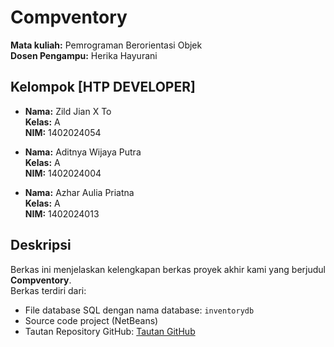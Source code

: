 # Compventory  
**Mata kuliah:** Pemrograman Berorientasi Objek  
**Dosen Pengampu:** Herika Hayurani  

## Kelompok [HTP DEVELOPER]  
- **Nama:** Zild Jian X To  
  **Kelas:** A  
  **NIM:** 1402024054  

- **Nama:** Aditnya Wijaya Putra  
  **Kelas:** A  
  **NIM:** 1402024004  

- **Nama:** Azhar Aulia Priatna  
  **Kelas:** A  
  **NIM:** 1402024013  

## Deskripsi  
Berkas ini menjelaskan kelengkapan berkas proyek akhir kami yang berjudul **Compventory**.  
Berkas terdiri dari:  
- File database SQL dengan nama database: `inventorydb`  
- Source code project (NetBeans)  
- Tautan Repository GitHub: [Tautan GitHub](https://github.com/yandevxxx/Compventory.main)

